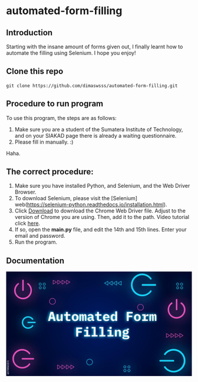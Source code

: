 # automated-form-filling

## Introduction
Starting with the insane amount of forms given out, I finally learnt how to automate the filling using Selenium. I hope you enjoy!

## Clone this repo

```git
git clone https://github.com/dimaswsss/automated-form-filling.git
```

## Procedure to run program
To use this program, the steps are as follows:
1. Make sure you are a student of the Sumatera Institute of Technology, and on your SIAKAD page there is already a waiting questionnaire.
2. Please fill in manually. :)

Haha.


## The correct procedure:
1. Make sure you have installed Python, and Selenium, and the Web Driver Browser.
2. To download Selenium, please visit the [Selenium] web(https://selenium-python.readthedocs.io/installation.html).
3. Click [Download](https://sites.google.com/chromium.org/driver/) to download the Chrome Web Driver file. Adjust to the version of Chrome you are using. Then, add it to the path. Video tutorial click [here](https://www.youtube.com/watch?v=hoHg8BPbeuM).
4. If so, open the **main.py** file, and edit the 14th and 15th lines. Enter your email and password.
5. Run the program.

## Documentation
[![Youtube Image](/assets/thumnail.jpg)](https://www.youtube.com/watch?v=OfhPiW4tThI)
